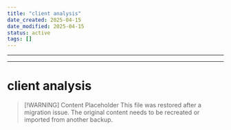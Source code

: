 ```yaml
---
title: "client analysis"
date_created: 2025-04-15
date_modified: 2025-04-15
status: active
tags: []
---
```


---

---

# client analysis

> [\!WARNING] Content Placeholder
> This file was restored after a migration issue. The original content needs to be recreated or imported from another backup.

